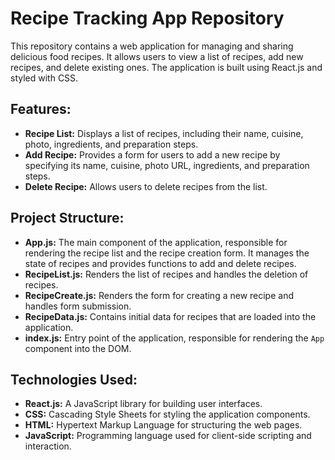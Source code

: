 # Recipe Tracking App Repository

This repository contains a web application for managing and sharing delicious food recipes. It allows users to view a list of recipes, add new recipes, and delete existing ones. The application is built using React.js and styled with CSS.

## Features:

- **Recipe List:** Displays a list of recipes, including their name, cuisine, photo, ingredients, and preparation steps.
- **Add Recipe:** Provides a form for users to add a new recipe by specifying its name, cuisine, photo URL, ingredients, and preparation steps.
- **Delete Recipe:** Allows users to delete recipes from the list.

## Project Structure:

- **App.js:** The main component of the application, responsible for rendering the recipe list and the recipe creation form. It manages the state of recipes and provides functions to add and delete recipes.
- **RecipeList.js:** Renders the list of recipes and handles the deletion of recipes.
- **RecipeCreate.js:** Renders the form for creating a new recipe and handles form submission.
- **RecipeData.js:** Contains initial data for recipes that are loaded into the application.
- **index.js:** Entry point of the application, responsible for rendering the `App` component into the DOM.

## Technologies Used:

- **React.js:** A JavaScript library for building user interfaces.
- **CSS:** Cascading Style Sheets for styling the application components.
- **HTML:** Hypertext Markup Language for structuring the web pages.
- **JavaScript:** Programming language used for client-side scripting and interaction.
